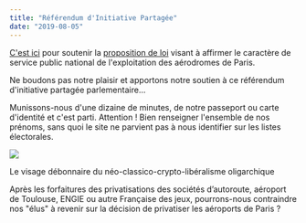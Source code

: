 ```yaml
---
title: "Référendum d'Initiative Partagée"
date: "2019-08-05"
---
```


[C'est ici](https://www.referendum.interieur.gouv.fr/soutien/etape-1) pour soutenir la [proposition de loi](http://www.assemblee-nationale.fr/15/pdf/propositions/pion1867.pdf) visant à affirmer le caractère de service public national de l'exploitation des aérodromes de Paris.

Ne boudons pas notre plaisir et apportons notre soutien à ce référendum d'initiative partagée parlementaire...

Munissons-nous d'une dizaine de minutes, de notre passeport ou carte d'identité et c'est parti. Attention ! Bien renseigner l'ensemble de nos prénoms, sans quoi le site ne parvient pas à nous identifier sur les listes électorales.

![](https://blog.atlant.is/wp-content/uploads/2019/08/macron-notre-projet.jpg)

Le visage débonnaire du néo-classico-crypto-libéralisme oligarchique

Après les forfaitures des privatisations des sociétés d’autoroute, aéroport de Toulouse, ENGIE ou autre Française des jeux, pourrons-nous contraindre nos "élus" à revenir sur la décision de privatiser les aéroports de Paris ?
